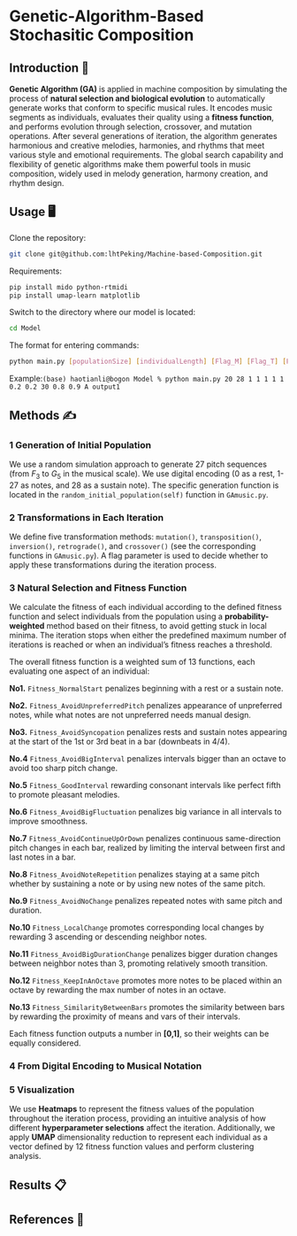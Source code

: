 # Genetic-Algorithm-Based Stochasitic Composition

## Introduction 👋

**Genetic Algorithm (GA)** is applied in machine composition by simulating the process of **natural selection and biological evolution** to automatically generate works that conform to specific musical rules. It encodes music segments as individuals, evaluates their quality using a **fitness function**, and performs evolution through selection, crossover, and mutation operations. After several generations of iteration, the algorithm generates harmonious and creative melodies, harmonies, and rhythms that meet various style and emotional requirements. The global search capability and flexibility of genetic algorithms make them powerful tools in music composition, widely used in melody generation, harmony creation, and rhythm design.

## Usage 🖥️
Clone the repository:
``` bash
git clone git@github.com:lhtPeking/Machine-based-Composition.git
```
Requirements:
``` bash
pip install mido python-rtmidi
pip install umap-learn matplotlib
```
Switch to the directory where our model is located:
``` bash
cd Model
```
The format for entering commands:
``` bash
python main.py [populationSize] [individualLength] [Flag_M] [Flag_T] [Flag_I] [Flag_R] [Flag_C] [mutationRatio] [crossoverRatio] [maxIter] [fitness_Iter] [fitness_Final] [fitnessFunction] [fileName]
```

Example:```(base) haotianli@bogon Model % python main.py 20 28 1 1 1 1 1 0.2 0.2 30 0.8 0.9 A output1```

  

## Methods ✍️

### 1 Generation of Initial Population

We use a random simulation approach to generate 27 pitch sequences (from $F_3$ to $G_5$ in the musical scale). We use digital encoding (0 as a rest, 1-27 as notes, and 28 as a sustain note). The specific generation function is located in the ```random_initial_population(self)``` function in ```GAmusic.py```.

### 2 Transformations in Each Iteration

We define five transformation methods: ```mutation()```, ```transposition()```, ```inversion()```, ```retrograde()```, and ```crossover()``` (see the corresponding functions in ```GAmusic.py```). A flag parameter is used to decide whether to apply these transformations during the iteration process.

### 3 Natural Selection and Fitness Function

We calculate the fitness of each individual according to the defined fitness function and select individuals from the population using a **probability-weighted** method based on their fitness, to avoid getting stuck in local minima. The iteration stops when either the predefined maximum number of iterations is reached or when an individual’s fitness reaches a threshold.

The overall fitness function is a weighted sum of 13 functions, each evaluating one aspect of an individual:

**No1.** ```Fitness_NormalStart``` penalizes beginning with a rest or a sustain note.

**No2.** ```Fitness_AvoidUnpreferredPitch``` penalizes appearance of unpreferred notes, while what notes are not unpreferred needs manual design.

**No3.** ```Fitness_AvoidSyncopation``` penalizes rests and sustain notes appearing at the start of the 1st or 3rd beat in a bar (downbeats in 4/4).

**No.4** ```Fitness_AvoidBigInterval``` penalizes intervals bigger than an octave to avoid too sharp pitch change.

**No.5** ```Fitness_GoodInterval``` rewarding consonant intervals like perfect fifth to promote pleasant melodies.

**No.6** ```Fitness_AvoidBigFluctuation``` penalizes big variance in all intervals to improve smoothness.

**No.7** ```Fitness_AvoidContinueUpOrDown``` penalizes continuous same-direction pitch changes in each bar, realized by limiting the interval between first and last notes in a bar.

**No.8** ```Fitness_AvoidNoteRepetition``` penalizes staying at a same pitch whether by sustaining a note or by using new notes of the same pitch.

**No.9** ```Fitness_AvoidNoChange``` penalizes repeated notes with same pitch and duration.

**No.10** ```Fitness_LocalChange``` promotes corresponding local changes by rewarding 3 ascending or descending neighbor notes.

**No.11** ```Fitness_AvoidBigDurationChange``` penalizes bigger duration changes between neighbor notes than 3, promoting relatively smooth transition.

**No.12** ```Fitness_KeepInAnOctave``` promotes more notes to be placed within an octave by rewarding the max number of notes in an octave.

**No.13** ```Fitness_SimilarityBetweenBars``` promotes the similarity between bars by rewarding the proximity of means and vars of their intervals.

Each fitness function outputs a number in **[0,1]**, so their weights can be equally considered.

### 4 From Digital Encoding to Musical Notation

### 5 Visualization

We use **Heatmaps** to represent the fitness values of the population throughout the iteration process, providing an intuitive analysis of how different **hyperparameter selections** affect the iteration. Additionally, we apply **UMAP** dimensionality reduction to represent each individual as a vector defined by 12 fitness function values and perform clustering analysis.

## Results 📋

  

## References 📜
  

